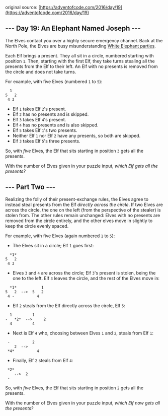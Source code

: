 original source: [https://adventofcode.com/2016/day/19](https://adventofcode.com/2016/day/19)
## --- Day 19: An Elephant Named Joseph ---
The Elves contact you over a highly secure emergency channel. Back at the North Pole, the Elves are busy misunderstanding [White Elephant parties](https://en.wikipedia.org/wiki/White_elephant_gift_exchange).

Each Elf brings a present. They all sit in a circle, numbered starting with position `1`. Then, starting with the first Elf, they take turns stealing all the presents from the Elf to their left.  An Elf with no presents is removed from the circle and does not take turns.

For example, with five Elves (numbered `1` to `5`):

```
  1
5   2
 4 3
```


 - Elf `1` takes Elf `2`'s present.
 - Elf `2` has no presents and is skipped.
 - Elf `3` takes Elf `4`'s present.
 - Elf `4` has no presents and is also skipped.
 - Elf `5` takes Elf `1`'s two presents.
 - Neither Elf `1` nor Elf `2` have any presents, so both are skipped.
 - Elf `3` takes Elf `5`'s three presents.

So, with *five* Elves, the Elf that sits starting in position `3` gets all the presents.

With the number of Elves given in your puzzle input, *which Elf gets all the presents?*


## --- Part Two ---
Realizing the folly of their present-exchange rules, the Elves agree to instead steal presents from the Elf *directly across the circle*. If two Elves are across the circle, the one on the left (from the perspective of the stealer) is stolen from.  The other rules remain unchanged: Elves with no presents are removed from the circle entirely, and the other elves move in slightly to keep the circle evenly spaced.

For example, with five Elves (again numbered `1` to `5`):


 - The Elves sit in a circle; Elf `1` goes first:
```
  *1*
5   2
 4 3
```

 - Elves `3` and `4` are across the circle; Elf `3`'s present is stolen, being the one to the left. Elf `3` leaves the circle, and the rest of the Elves move in:
```
  *1*           1
5   2  -->  5   2
 4 -          4
```

 - Elf `2` steals from the Elf directly across the circle, Elf `5`:
```
  1         1 
-   *2*  -->     2
  4         4 
```

 - Next is Elf `4` who, choosing between Elves `1` and `2`, steals from Elf `1`:
```
 -          2  
    2  -->
 *4*          4
```

 - Finally, Elf `2` steals from Elf `4`:
```
 *2*
    -->  2  
 -
```


So, with *five* Elves, the Elf that sits starting in position `2` gets all the presents.

With the number of Elves given in your puzzle input, *which Elf now gets all the presents?*


